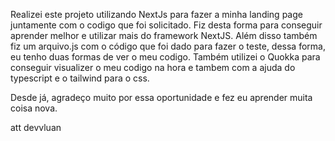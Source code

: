 Realizei este projeto utilizando NextJs para fazer a minha landing page juntamente com o codigo que foi solicitado. Fiz desta forma para conseguir aprender melhor e utilizar mais do framework NextJS. Além disso também fiz um arquivo.js com o código que foi dado para fazer o teste, dessa forma, eu tenho duas formas de ver o meu codigo. Também utilizei o Quokka para conseguir visualizer o meu codigo na hora e tambem com a ajuda do typescript e o tailwind para o css.

Desde já, agradeço muito por essa oportunidade e fez eu aprender muita coisa nova.

att devvluan
